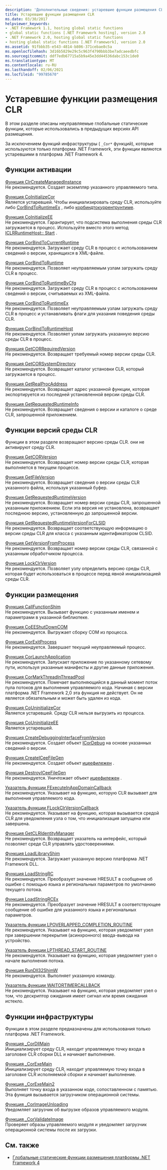 ```yaml
---
description: 'Дополнительные сведения: устаревшие функции размещения CLR'
title: Устаревшие функции размещения CLR
ms.date: 03/30/2017
helpviewer_keywords:
- .NET Framework 1.1, hosting global static functions
- global static functions [.NET Framework hosting], version 2.0
- .NET Framework 2.0, hosting global static functions
- hosting global static functions [.NET Framework], version 2.0
ms.assetid: 91fbbb35-e543-4814-b806-371cebae8c5a
ms.openlocfilehash: 3d16b5829e29c5c963f4790bbb3be7adcaeedbfc
ms.sourcegitcommit: ddf7edb67715a5b9a45e3dd44536dabc153c1de0
ms.translationtype: MT
ms.contentlocale: ru-RU
ms.lasthandoff: 02/06/2021
ms.locfileid: "99785670"
---
```

# <a name="deprecated-clr-hosting-functions"></a>Устаревшие функции размещения CLR

В этом разделе описаны неуправляемые глобальные статические функции, которые использовались в предыдущих версиях API размещения.  
  
 За исключением функций инфраструктуры ( `_Cor*` функций), которые используются только платформа .NET Framework, эти функции являются устаревшими в платформа .NET Framework 4.  
  
## <a name="activation-functions"></a>Функции активации  

 [Функция ClrCreateManagedInstance](clrcreatemanagedinstance-function.md)  
 Не рекомендуется. Создает экземпляр указанного управляемого типа.  
  
 [Функция CoInitializeCor](coinitializecor-function.md)  
 Является устаревшей. Чтобы инициализировать среду CLR, используйте либо [CorBindToRuntimeEx](corbindtoruntimeex-function.md) , либо [корбиндтокуррентрунтиме](corbindtocurrentruntime-function.md).  
  
 [Функция CoInitializeEE](coinitializeee-function.md)  
 Не рекомендуется. Гарантирует, что подсистема выполнения среды CLR загружается в процесс. Используйте вместо этого метод [ICLRRuntimeHost:: Start](iclrruntimehost-start-method.md) .  
  
 [Функция CorBindToCurrentRuntime](corbindtocurrentruntime-function.md)  
 Не рекомендуется. Загружает среду CLR в процесс с использованием сведений о версии, хранящихся в XML-файле.  
  
 [Функция CorBindToRuntime](corbindtoruntime-function.md)  
 Не рекомендуется. Позволяет неуправляемым узлам загружать среду CLR в процесс.  
  
 [Функция CorBindToRuntimeByCfg](corbindtoruntimebycfg-function.md)  
 Не рекомендуется. Загружает среду CLR в процесс с использованием сведений о версии, считываемых из XML-файла.  
  
 [Функция CorBindToRuntimeEx](corbindtoruntimeex-function.md)  
 Не рекомендуется. Позволяет неуправляемым узлам загружать среду CLR в процесс и устанавливать флаги для указания поведения среды CLR.  
  
 [Функция CorBindToRuntimeHost](corbindtoruntimehost-function.md)  
 Не рекомендуется. Позволяет узлам загружать указанную версию среды CLR в процесс.  
  
 [Функция GetCORRequiredVersion](getcorrequiredversion-function.md)  
 Не рекомендуется. Возвращает требуемый номер версии среды CLR.  
  
 [Функция GetCORSystemDirectory](getcorsystemdirectory-function.md)  
 Не рекомендуется. Возвращает каталог установки CLR, который загружается в процесс.  
  
 [Функция GetRealProcAddress](getrealprocaddress-function.md)  
 Не рекомендуется. Возвращает адрес указанной функции, которая экспортируется из последней установленной версии среды CLR.  
  
 [Функция GetRequestedRuntimeInfo](getrequestedruntimeinfo-function.md)  
 Не рекомендуется. Возвращает сведения о версии и каталоге о среде CLR, запрошенной приложением.  
  
## <a name="clr-version-functions"></a>Функции версий среды CLR  

 Функции в этом разделе возвращают версию среды CLR. они не активируют среду CLR.  
  
 [Функция GetCORVersion](getcorversion-function.md)  
 Не рекомендуется. Возвращает номер версии среды CLR, которая выполняется в текущем процессе.  
  
 [Функция GetFileVersion](getfileversion-function.md)  
 Не рекомендуется. Возвращает сведения о версии среды CLR указанного файла, используя указанный буфер.  
  
 [Функция GetRequestedRuntimeVersion](getrequestedruntimeversion-function.md)  
 Не рекомендуется. Возвращает номер версии среды CLR, запрошенной указанным приложением. Если эта версия не установлена, возвращает последнюю версию, установленную до запрошенной версии.  
  
 [Функция GetRequestedRuntimeVersionForCLSID](getrequestedruntimeversionforclsid-function.md)  
 Не рекомендуется. Возвращает соответствующую информацию о версии среды CLR для класса с указанным идентификатором CLSID.  
  
 [Функция GetVersionFromProcess](getversionfromprocess-function.md)  
 Не рекомендуется. Возвращает номер версии среды CLR, связанной с указанным обработчиком процесса.  
  
 [Функция LockClrVersion](lockclrversion-function.md)  
 Не рекомендуется. Позволяет узлу определить версию среды CLR, которая будет использоваться в процессе перед явной инициализацией среды CLR.  
  
## <a name="hosting-functions"></a>Функции размещения  

 [Функция CallFunctionShim](callfunctionshim-function.md)  
 Не рекомендуется. Вызывает функцию с указанным именем и параметрами в указанной библиотеке.  
  
 [Функция CoEEShutDownCOM](coeeshutdowncom-function.md)  
 Не рекомендуется. Выгружает сборку COM из процесса.  
  
 [Функция CorExitProcess](corexitprocess-function.md)  
 Не рекомендуется. Завершает текущий неуправляемый процесс.  
  
 [Функция CorLaunchApplication](corlaunchapplication-function.md)  
 Не рекомендуется. Запускает приложение по указанному сетевому пути, используя указанные манифесты и другие данные приложения.  
  
 [Функция CorMarkThreadInThreadPool](cormarkthreadinthreadpool-function.md)  
 Не рекомендуется. Помечает выполняющийся в данный момент поток пула потоков для выполнения управляемого кода. Начиная с версии платформа .NET Framework 2,0 эта функция не действует. Он не является обязательным и может быть удален из кода.  
  
 [Функция CoUninitializeCor](couninitializecor-function.md)  
 Является устаревшей. Среду CLR нельзя выгрузить из процесса.  
  
 [Функция CoUninitializeEE](couninitializeee-function.md)  
 Является устаревшей.  
  
 [Функция CreateDebuggingInterfaceFromVersion](createdebugginginterfacefromversion-function.md)  
 Не рекомендуется. Создает объект [ICorDebug](../debugging/icordebug-interface.md) на основе указанных сведений о версии.  
  
 [Функция CreateICeeFileGen](createiceefilegen-function.md)  
 Не рекомендуется. Создает объект [ицеефилежен](iceefilegen-class.md) .  
  
 [Функция DestroyICeeFileGen](destroyiceefilegen-function.md)  
 Не рекомендуется. Уничтожает объект [ицеефилежен](iceefilegen-class.md) .  
  
 [Указатель функции FExecuteInAppDomainCallback](fexecuteinappdomaincallback-function-pointer.md)  
 Не рекомендуется. Указывает на функцию, которую CLR вызывает для выполнения управляемого кода.  
  
 [Указатель функции FLockClrVersionCallback](flockclrversioncallback-function-pointer.md)  
 Не рекомендуется. Указывает на функцию, которая вызывается средой CLR для уведомления узла о том, что инициализация запущена или завершена.  
  
 [Функция GetCLRIdentityManager](getclridentitymanager-function.md)  
 Не рекомендуется. Возвращает указатель на интерфейс, который позволяет среде CLR управлять удостоверениями.  
  
 [Функция LoadLibraryShim](loadlibraryshim-function.md)  
 Не рекомендуется. Загружает указанную версию платформа .NET Framework DLL.  
  
 [Функция LoadStringRC](loadstringrc-function.md)  
 Не рекомендуется. Преобразует значение HRESULT в сообщение об ошибке с помощью языка и региональных параметров по умолчанию текущего потока.  
  
 [Функция LoadStringRCEx](loadstringrcex-function.md)  
 Не рекомендуется. Преобразует значение HRESULT в соответствующее сообщение об ошибке для указанного языка и региональных параметров.  
  
 [Указатель функции LPOVERLAPPED_COMPLETION_ROUTINE](lpoverlapped-completion-routine-function-pointer.md)  
 Не рекомендуется. Указывает на функцию, которая уведомляет узел при завершении перекрытия (асинхронного) ввода-вывода на устройство.  
  
 [Указатель функции LPTHREAD_START_ROUTINE](lpthread-start-routine-function-pointer.md)  
 Не рекомендуется. Указывает на функцию, которая уведомляет узел о начале выполнения потока.  
  
 [Функция RunDll32ShimW](rundll32shimw-function.md)  
 Не рекомендуется. Выполняет указанную команду.  
  
 [Указатель функции WAITORTIMERCALLBACK](waitortimercallback-function-pointer.md)  
 Не рекомендуется. Указывает на функцию, которая уведомляет узел о том, что дескриптор ожидания имеет сигнал или время ожидания истекло.  
  
## <a name="infrastructure-functions"></a>Функции инфраструктуры  

 Функции в этом разделе предназначены для использования только платформа .NET Framework.  
  
 [Функция _CorDllMain](cordllmain-function.md)  
 Инициализирует среду CLR, находит управляемую точку входа в заголовке CLR сборки DLL и начинает выполнение.  
  
 [Функция _CorExeMain](corexemain-function.md)  
 Инициализирует среду CLR, находит управляемую точку входа в заголовке CLR исполняемой сборки и начинает выполнение.  
  
 [Функция _CorExeMain2](corexemain2-function.md)  
 Выполняет точку входа в указанном коде, сопоставленном с памятью. Эта функция вызывается загрузчиком операционной системы.  
  
 [Функция _CorImageUnloading](corimageunloading-function.md)  
 Уведомляет загрузчик об выгрузке образов управляемого модуля.  
  
 [Функция _CorValidateImage](corvalidateimage-function.md)  
 Проверяет образы управляемого модуля и уведомляет загрузчик операционной системы после их загрузки.  
  
## <a name="see-also"></a>См. также

- [Глобальные статические функции размещения платформы .NET Framework 4](net-framework-4-hosting-global-static-functions.md)
